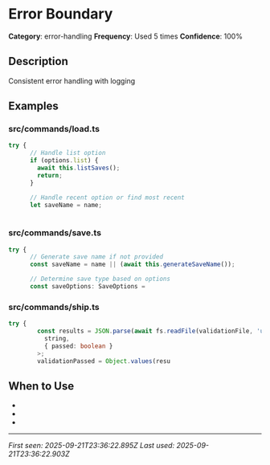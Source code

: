 # Error Boundary

**Category**: error-handling
**Frequency**: Used 5 times
**Confidence**: 100%

## Description
Consistent error handling with logging

## Examples

### src/commands/load.ts
```typescript
try {
      // Handle list option
      if (options.list) {
        await this.listSaves();
        return;
      }

      // Handle recent option or find most recent
      let saveName = name;
      
```


### src/commands/save.ts
```typescript
try {
      // Generate save name if not provided
      const saveName = name || (await this.generateSaveName());

      // Determine save type based on options
      const saveOptions: SaveOptions = 
```


### src/commands/ship.ts
```typescript
try {
        const results = JSON.parse(await fs.readFile(validationFile, 'utf-8')) as Record<
          string,
          { passed: boolean }
        >;
        validationPassed = Object.values(resu
```


## When to Use
- 
- 
- 

---
*First seen: 2025-09-21T23:36:22.895Z*
*Last used: 2025-09-21T23:36:22.903Z*
